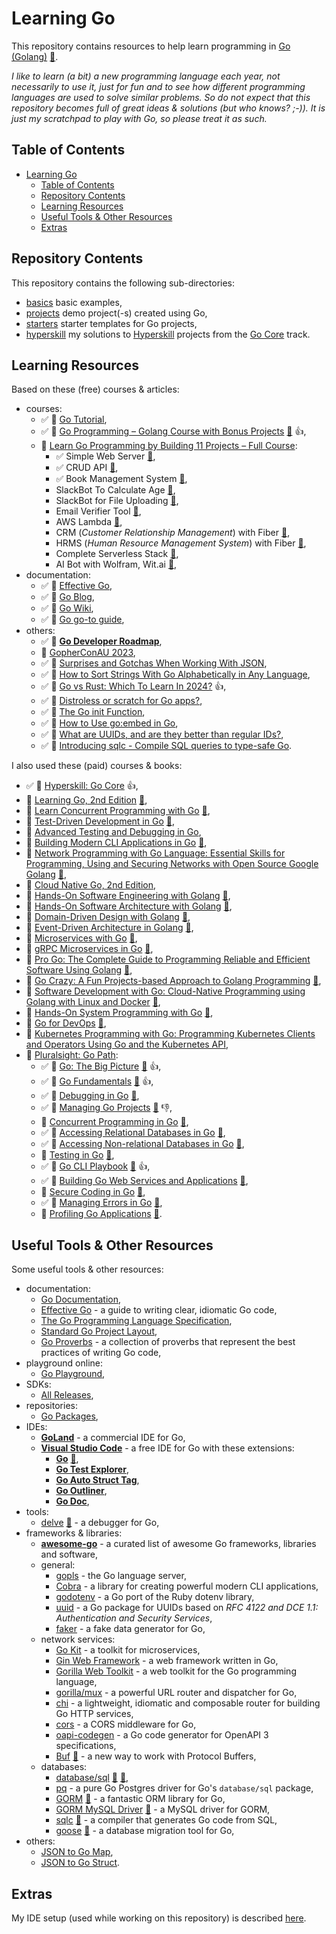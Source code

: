# Learning Go

This repository contains resources to help learn programming in [Go (Golang)](https://go.dev/) [📁](https://github.com/golang/go).

_I like to learn (a bit) a new programming language each year, not necessarily to use it, just for fun and to see how different programming languages are used to solve similar problems. So do not expect that this repository becomes full of great ideas & solutions (but who knows? ;-)). It is just my scratchpad to play with Go, so please treat it as such._

## Table of Contents

- [Learning Go](#learning-go)
  - [Table of Contents](#table-of-contents)
  - [Repository Contents](#repository-contents)
  - [Learning Resources](#learning-resources)
  - [Useful Tools \& Other Resources](#useful-tools--other-resources)
  - [Extras](#extras)

## Repository Contents

This repository contains the following sub-directories:

- [basics](basics/) basic examples,
- [projects](projects/) demo project(-s) created using Go,
- [starters](starters/) starter templates for Go projects,
- [hyperskill](hyperskill/) my solutions to [Hyperskill](https://hyperskill.org) projects from the [Go Core](https://hyperskill.org/tracks/25) track.

## Learning Resources

Based on these (free) courses & articles:

- courses:
  - ✅ 📖 [Go Tutorial](https://www.w3schools.com/go/index.php),
  - ✅ 🎥 [Go Programming – Golang Course with Bonus Projects](https://youtu.be/un6ZyFkqFKo?si=oSqnFoNOjPHmPjgy) [:file_folder:](https://github.com/bootdotdev/fcc-learn-golang-assets) :+1:,
  - 🎥 [Learn Go Programming by Building 11 Projects – Full Course](https://youtu.be/jFfo23yIWac?si=G5IuLzxacB2ycRkO):
    - ✅ Simple Web Server [:file_folder:](https://github.com/AkhilSharma90/simple-http-server-GO),
    - ✅ CRUD API [:file_folder:](https://github.com/AkhilSharma90/Golang-MySQL-CRUD-Bookstore-Management-API),
    - ✅ Book Management System [:file_folder:](https://github.com/AkhilSharma90/Golang-MySQL-CRUD-Bookstore-Management-API),
    - SlackBot To Calculate Age [:file_folder:](https://github.com/AkhilSharma90/GO-Slackbot-Calculates-Age),
    - SlackBot for File Uploading [:file_folder:](https://github.com/AkhilSharma90/GO-SlackBot-Uploads-File),
    - Email Verifier Tool [:file_folder:](https://github.com/AkhilSharma90/GO-Email-Checking-Tool),
    - AWS Lambda [:file_folder:](https://github.com/AkhilSharma90/Simple-go-AWS-Lambda-example),
    - CRM (_Customer Relationship Management_) with Fiber [:file_folder:](https://github.com/AkhilSharma90/go-beginner-CRM-project),
    - HRMS (_Human Resource Management System_) with Fiber [:file_folder:](https://github.com/AkhilSharma90/go-beginner-fiber-HRMS-project),
    - Complete Serverless Stack [:file_folder:](https://github.com/AkhilSharma90/Golang-Serverless-Project),
    - AI Bot with Wolfram, Wit.ai [:file_folder:](https://github.com/AkhilSharma90/AI-Bot-GOlang-Wit.ai-Wolfram-Slack),
- documentation:
  - ✅ 📖 [Effective Go](https://go.dev/doc/effective_go),
  - ✅ 📖 [Go Blog](https://go.dev/blog/),
  - ✅ 📖 [Go Wiki](https://go.dev/wiki/),
  - ✅ 📖 [Go go-to guide](https://yourbasic.org/golang/),
- others:
  - ✅ 📖 **[Go Developer Roadmap](https://roadmap.sh/golang)**,
  - 🎥 [GopherConAU 2023](https://youtube.com/playlist?list=PLN_36A3Rw5hFsJqqs7olOAxxU-WJGlXS0&si=HxF5aiRd-abSMu89),
  - ✅ 📖 [Surprises and Gotchas When Working With JSON](https://www.alexedwards.net/blog/json-surprises-and-gotchas),
  - ✅ 📖 [How to Sort Strings With Go Alphabetically in Any Language](https://webdevstation.com/posts/how-to-sort-strings-with-go-alphabetically-in-any-language/),
  - ✅ 🎥 [Go vs Rust: Which To Learn In 2024?](https://youtu.be/LjIe4w_-vzk?si=RHX5mpoQQkcI2VNo) :+1:,
  - ✅ 📖 [Distroless or scratch for Go apps?](https://blog.baeke.info/2021/03/28/distroless-or-scratch-for-go-apps/),
  - ✅ 📖 [The Go init Function](https://tutorialedge.net/golang/the-go-init-function/),
  - ✅ 📖 [How to Use go:embed in Go](https://blog.jetbrains.com/go/2021/06/09/how-to-use-go-embed-in-go-1-16/),
  - ✅ 📖 [What are UUIDs, and are they better than regular IDs?](https://blog.boot.dev/clean-code/what-are-uuids-and-should-you-use-them/),
  - ✅ 📖 [Introducing sqlc - Compile SQL queries to type-safe Go](https://conroy.org/introducing-sqlc).

I also used these (paid) courses & books:

- ✅ 📖 [Hyperskill: Go Core](https://hyperskill.org/tracks/25) :+1:,
- 📖 [Learning Go, 2nd Edition](https://learning.oreilly.com/library/view/learning-go-2nd/9781098139285/) [:file_folder:](https://github.com/learning-go-book-2e),
- 📖 [Learn Concurrent Programming with Go](https://learning.oreilly.com/library/view/learn-concurrent-programming/9781633438385/) [:file_folder:](https://github.com/cutajarj/ConcurrentProgrammingWithGo),
- 📖 [Test-Driven Development in Go](https://learning.oreilly.com/library/view/test-driven-development-in/9781803247878/) [:file_folder:](https://github.com/PacktPublishing/Test-Driven-Development-in-Go),
- 🎥 [Advanced Testing and Debugging in Go](https://learning.oreilly.com/course/advanced-testing-and/1100111TESTINGINGO/),
- 📖 [Building Modern CLI Applications in Go](https://learning.oreilly.com/library/view/building-modern-cli/9781804611654/) [:file_folder:](https://github.com/PacktPublishing/Building-Modern-CLI-Applications-in-Go),
- 📖 [Network Programming with Go Language: Essential Skills for Programming, Using and Securing Networks with Open Source Google Golang](https://learning.oreilly.com/library/view/network-programming-with/9781484280959/) [📁](https://github.com/Apress/network-prog-with-go-2e),
- 📖 [Cloud Native Go, 2nd Edition](https://learning.oreilly.com/library/view/cloud-native-go/9781098156411/),
- 📖 [Hands-On Software Engineering with Golang](https://learning.oreilly.com/library/view/hands-on-software-engineering/9781838554491/) [:file_folder:](https://github.com/PacktPublishing/Hands-On-Software-Engineering-with-Golang),
- 📖 [Hands-On Software Architecture with Golang](https://learning.oreilly.com/library/view/hands-on-software-architecture/9781788622592/) [:file_folder:](https://github.com/packtpublishing/hands-on-software-architecture-with-golang),
- 📖 [Domain-Driven Design with Golang](https://learning.oreilly.com/library/view/domain-driven-design-with/9781804613450/) [:file_folder:](https://github.com/PacktPublishing/Domain-Driven-Design-with-GoLang),
- 📖 [Event-Driven Architecture in Golang](https://learning.oreilly.com/library/view/event-driven-architecture-in/9781803238012/) [:file_folder:](https://github.com/PacktPublishing/Event-Driven-Architecture-in-Golang),
- 📖 [Microservices with Go](https://learning.oreilly.com/library/view/microservices-with-go/9781804617007/) [:file_folder:](https://github.com/PacktPublishing/microservices-with-go),
- 📖 [gRPC Microservices in Go](https://learning.oreilly.com/library/view/grpc-microservices-in/9781633439207/) [:file_folder:](https://github.com/huseyinbabal/grpc-microservices-in-go),
- 📖 [Pro Go: The Complete Guide to Programming Reliable and Efficient Software Using Golang](https://learning.oreilly.com/library/view/pro-go-the/9781484273555/) [:file_folder:](https://github.com/Apress/pro-go),
- 📖 [Go Crazy: A Fun Projects-based Approach to Golang Programming](https://learning.oreilly.com/library/view/go-crazy-a/9781484296660/) [:file_folder:](https://github.com/Apress/Go-Crazy),
- 📖 [Software Development with Go: Cloud-Native Programming using Golang with Linux and Docker](https://learning.oreilly.com/library/view/software-development-with/9781484287316/) [:file_folder:](https://github.com/Apress/Software-Development-Go),
- 📖 [Hands-On System Programming with Go](https://learning.oreilly.com/library/view/hands-on-system-programming/9781789804072/) [📁](https://github.com/packtpublishing/hands-on-system-programming-with-go),
- 📖 [Go for DevOps](https://learning.oreilly.com/library/view/go-for-devops/9781801818896/) [📁](https://github.com/PacktPublishing/Go-for-DevOps),
- 📖 [Kubernetes Programming with Go: Programming Kubernetes Clients and Operators Using Go and the Kubernetes API](https://learning.oreilly.com/library/view/kubernetes-programming-with/9781484290262/),
- 🎥 [Pluralsight: Go Path](https://app.pluralsight.com/paths/skill/go):
  - ✅ 🎥 [Go: The Big Picture](https://app.pluralsight.com/library/courses/big-picture-go/table-of-contents) [:file_folder:](https://app.pluralsight.com/library/courses/big-picture-go/exercise-files) :+1:,
  - ✅ 🎥 [Go Fundamentals](https://app.pluralsight.com/library/courses/fundamentals-go/table-of-contents) [:file_folder:](https://app.pluralsight.com/library/courses/fundamentals-go/exercise-files) :+1:,
  - ✅ 🎥 [Debugging in Go](https://app.pluralsight.com/library/courses/go-debugging/table-of-contents) [:file_folder:](https://app.pluralsight.com/library/courses/go-debugging/exercise-files),
  - ✅ 🎥 [Managing Go Projects](https://app.pluralsight.com/library/courses/go-managing-projects/table-of-contents) [:file_folder:](https://app.pluralsight.com/library/courses/go-managing-projects/exercise-files) 👎,
  - 🎥 [Concurrent Programming in Go](https://app.pluralsight.com/library/courses/go-programming-concurrent/table-of-contents) [:file_folder:](https://app.pluralsight.com/library/courses/go-programming-concurrent/exercise-files),
  - ✅ 🎥 [Accessing Relational Databases in Go](https://app.pluralsight.com/library/courses/go-accessing-relational-databases/table-of-contents) [:file_folder:](https://app.pluralsight.com/library/courses/go-accessing-relational-databases/exercise-files),
  - ✅ 🎥 [Accessing Non-relational Databases in Go](https://app.pluralsight.com/library/courses/go-accessing-non-relational-databases/table-of-contents) [:file_folder:](https://app.pluralsight.com/library/courses/go-accessing-non-relational-databases/exercise-files),
  - 🎥 [Testing in Go](https://app.pluralsight.com/library/courses/go-testing/table-of-contents) [:file_folder:](https://app.pluralsight.com/library/courses/go-testing/exercise-files),
  - ✅ 🎥 [Go CLI Playbook](https://app.pluralsight.com/library/courses/go-playbook-cli/table-of-contents) [:file_folder:](https://app.pluralsight.com/library/courses/go-playbook-cli/exercise-files) :+1:,
  - ✅ 🎥 [Building Go Web Services and Applications](https://app.pluralsight.com/library/courses/go-building-web-services-applications/table-of-contents) [:file_folder:](https://app.pluralsight.com/library/courses/go-building-web-services-applications/exercise-files),
  - 🎥 [Secure Coding in Go](https://app.pluralsight.com/library/courses/go-secure-coding-owasp/table-of-contents) [:file_folder:](https://app.pluralsight.com/library/courses/go-secure-coding-owasp/exercise-files),
  - ✅ 🎥 [Managing Errors in Go](https://app.pluralsight.com/library/courses/go-managing-errors/table-of-contents) [:file_folder:](https://app.pluralsight.com/library/courses/go-managing-errors/exercise-files),
  - 🎥 [Profiling Go Applications](https://app.pluralsight.com/library/courses/go-profiling-applications/table-of-contents) [:file_folder:](https://app.pluralsight.com/library/courses/go-profiling-applications/exercise-files).

## Useful Tools & Other Resources

Some useful tools & other resources:

- documentation:
  - [Go Documentation](https://go.dev/doc/),
  - [Effective Go](https://go.dev/doc/effective_go) - a guide to writing clear, idiomatic Go code,
  - [The Go Programming Language Specification](https://go.dev/ref/spec),
  - [Standard Go Project Layout](https://github.com/golang-standards/project-layout),
  - [Go Proverbs](https://go-proverbs.github.io/) - a collection of proverbs that represent the best practices of writing Go code,
- playground online:
  - [Go Playground](https://go.dev/play/),
- SDKs:
  - [All Releases](https://go.dev/dl/),
- repositories:
  - [Go Packages](https://pkg.go.dev/),
- IDEs:
  - **[GoLand](https://www.jetbrains.com/go/)** - a commercial IDE for Go,
  - **[Visual Studio Code](https://code.visualstudio.com/)** - a free IDE for Go with these extensions:
    - **[Go](https://marketplace.visualstudio.com/items?itemName=golang.go)** [:file_folder:](https://github.com/golang/vscode-go),
    - **[Go Test Explorer](https://marketplace.visualstudio.com/items?itemName=premparihar.gotestexplorer)**,
    - **[Go Auto Struct Tag](https://marketplace.visualstudio.com/items?itemName=vivaldy22.go-auto-struct-tag)**,
    - **[Go Outliner](https://marketplace.visualstudio.com/items?itemName=766b.go-outliner)**,
    - **[Go Doc](https://marketplace.visualstudio.com/items?itemName=msyrus.go-doc)**,
- tools:
  - [delve](https://github.com/go-delve/delve) [📖](https://github.com/golang/vscode-go/blob/master/docs/debugging.md) - a debugger for Go,
- frameworks & libraries:
  - **[awesome-go](https://github.com/avelino/awesome-go)** - a curated list of awesome Go frameworks, libraries and software,
  - general:
    - [gopls](https://github.com/golang/tools/tree/master/gopls) - the Go language server,
    - [Cobra](https://github.com/spf13/cobra) - a library for creating powerful modern CLI applications,
    - [godotenv](https://github.com/joho/godotenv) - a Go port of the Ruby dotenv library,
    - [uuid](https://github.com/google/uuid) - a Go package for UUIDs based on _RFC 4122 and DCE 1.1: Authentication and Security Services_,
    - [faker](https://github.com/jaswdr/faker) - a fake data generator for Go,
  - network services:
    - [Go Kit](https://github.com/go-kit/kit) - a toolkit for microservices,
    - [Gin Web Framework](https://github.com/gin-gonic/gin) - a web framework written in Go,
    - [Gorilla Web Toolkit](https://github.com/gorilla) - a web toolkit for the Go programming language,
    - [gorilla/mux](https://github.com/gorilla/mux) - a powerful URL router and dispatcher for Go,
    - [chi](https://github.com/go-chi/chi) - a lightweight, idiomatic and composable router for building Go HTTP services,
    - [cors](https://github.com/go-chi/cors) - a CORS middleware for Go,
    - [oapi-codegen](https://github.com/deepmap/oapi-codegen) - a Go code generator for OpenAPI 3 specifications,
    - [Buf](https://buf.build/) [:file_folder:](https://github.com/bufbuild/buf) - a new way to work with Protocol Buffers,
  - databases:
    - [database/sql](https://pkg.go.dev/database/sql) [:file_folder:](https://go.dev/wiki/SQLDrivers) [:file_folder:](https://go.dev/wiki/SQLInterface),
    - [pq](github.com/lib/pq) - a pure Go Postgres driver for Go's `database/sql` package,
    - [GORM](https://gorm.io/) [:file_folder:](https://github.com/go-gorm/gorm) - a fantastic ORM library for Go,
    - [GORM MySQL Driver](https://gorm.io/docs/connecting_to_the_database.html#MySQL) [:file_folder:](gorm.io/driver/mysql) - a MySQL driver for GORM,
    - [sqlc](https://sqlc.dev/) [:file_folder:](https://github.com/sqlc-dev/sqlc) - a compiler that generates Go code from SQL,
    - [goose](https://pressly.github.io/goose/) [:file_folder:](https://github.com/pressly/goose) - a database migration tool for Go,
- others:
  - [JSON to Go Map](https://rodrigo-brito.github.io/json-to-go-map/),
  - [JSON to Go Struct](https://mholt.github.io/json-to-go/).

## Extras

My IDE setup (used while working on this repository) is described [here](./docs/ide_setup.md).
